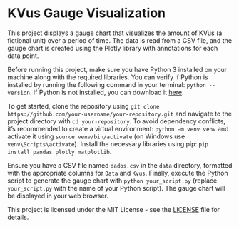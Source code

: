 # KVus Gauge Visualization

This project displays a gauge chart that visualizes the amount of KVus (a fictional unit) over a period of time. The data is read from a CSV file, and the gauge chart is created using the Plotly library with annotations for each data point. 

Before running this project, make sure you have Python 3 installed on your machine along with the required libraries. You can verify if Python is installed by running the following command in your terminal: `python --version`. If Python is not installed, you can download it [here](https://www.python.org/downloads/). 

To get started, clone the repository using `git clone https://github.com/your-username/your-repository.git` and navigate to the project directory with `cd your-repository`. To avoid dependency conflicts, it’s recommended to create a virtual environment: `python -m venv venv` and activate it using `source venv/bin/activate` (on Windows use `venv\Scripts\activate`). Install the necessary libraries using pip: `pip install pandas plotly matplotlib`. 

Ensure you have a CSV file named `dados.csv` in the `data` directory, formatted with the appropriate columns for `Data` and `Kvus`. Finally, execute the Python script to generate the gauge chart with `python your_script.py` (replace `your_script.py` with the name of your Python script). The gauge chart will be displayed in your web browser. 

This project is licensed under the MIT License - see the [LICENSE](LICENSE) file for details.
